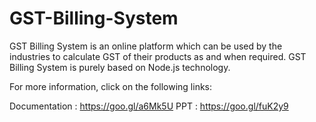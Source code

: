 # GST-Billing-System
GST Billing System is an online platform which can be used by the industries to calculate GST of their products as and when required. GST Billing System is purely based on Node.js technology.

For more information, click on the following links:

Documentation : https://goo.gl/a6Mk5U
PPT : https://goo.gl/fuK2y9
